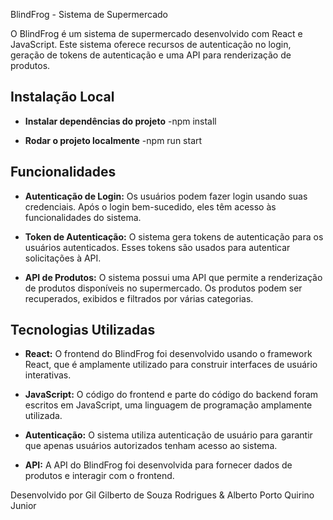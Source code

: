  BlindFrog - Sistema de Supermercado

O BlindFrog é um sistema de supermercado desenvolvido com React e JavaScript. Este sistema oferece recursos de autenticação no login, geração de tokens de autenticação e uma API para renderização de produtos.

## Instalação Local

- **Instalar dependências do projeto**
-npm install

- **Rodar o projeto localmente**
-npm run start



## Funcionalidades

- **Autenticação de Login:** Os usuários podem fazer login usando suas credenciais. Após o login bem-sucedido, eles têm acesso às funcionalidades do sistema.

- **Token de Autenticação:** O sistema gera tokens de autenticação para os usuários autenticados. Esses tokens são usados para autenticar solicitações à API.

- **API de Produtos:** O sistema possui uma API que permite a renderização de produtos disponíveis no supermercado. Os produtos podem ser recuperados, exibidos e filtrados por várias categorias.

## Tecnologias Utilizadas

- **React:** O frontend do BlindFrog foi desenvolvido usando o framework React, que é amplamente utilizado para construir interfaces de usuário interativas.

- **JavaScript:** O código do frontend e parte do código do backend foram escritos em JavaScript, uma linguagem de programação amplamente utilizada.

- **Autenticação:** O sistema utiliza autenticação de usuário para garantir que apenas usuários autorizados tenham acesso ao sistema.

- **API:** A API do BlindFrog foi desenvolvida para fornecer dados de produtos e interagir com o frontend.

Desenvolvido por Gil Gilberto de Souza Rodrigues & Alberto Porto Quirino Junior
